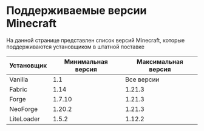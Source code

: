 # Поддерживаемые версии Minecraft

На данной странице представлен список версий Minecraft, которые поддерживаются установщиком в штатной поставке

| Установщик | Минимальная версия | Максимальная версия |
|------------|--------------------|---------------------|
| Vanilla    | 1.1                | Все версии          |
| Fabric     | 1.14               | 1.21.3              |
| Forge      | 1.7.10             | 1.21.3              |
| NeoForge   | 1.20.2             | 1.21.3              |
| LiteLoader | 1.5.2              | 1.12.2              |
